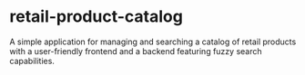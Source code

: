 # retail-product-catalog
A simple application for managing and searching a catalog of retail products with a user-friendly frontend and a backend featuring fuzzy search capabilities.
